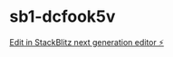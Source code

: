 # sb1-dcfook5v

[Edit in StackBlitz next generation editor ⚡️](https://stackblitz.com/~/github.com/KanFat001/sb1-dcfook5v)